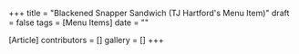+++
title = "Blackened Snapper Sandwich (TJ Hartford's Menu Item)"
draft = false
tags = [Menu Items]
date = ""

[Article]
contributors = []
gallery = []
+++